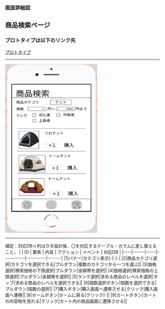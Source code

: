 ### 画面詳細図
## 商品検索ページ
### プロトタイプは以下のリンク先
[プロトタイプ](https://www.figma.com/file/FeymzbmYI4WIfwOm9OyjkJ/Untitled?node-id=1%3A2)
*****
<img src="https://github.com/aso2001362/2021sys-design/blob/main/md/my_site/%E7%94%BB%E9%9D%A2%E8%A9%B3%E7%B4%B0%E5%9B%B3/img/serch.png?raw=true" width="300" height="550">

*****
補足：対応DBｎ列はＤＢ設計後、〇を対応するテーブル・カラムに差し替えること。
|
| ID | 要素 | 内容 | アクション | イベント | 対応DB |
|----|------|-----|-----------|----------|-------|
|1|バナー|カテゴリ表示|-|-|-|
|2|商品カテゴリ選択|カテゴリを選択できる|プルダウン|複数のカテゴリから一つを選ぶ||
|3|価格選択|検索価格の下限選択|プルダウン|金額帯を選択||
|4|価格選択|検索価格の上限選択|プルダウン|金額帯を選択||
|5|ランク選択|求める商品のレベルを選択|タップ|求める商品のレベルを選択できる||
|6|個数選択ボタン|個数を選択できる|プルダウン|個数の選択||
|7|購入ボタン|購入画面へ遷移させる|クリック|購入画面へ遷移||
|8|ホームボタン|ホームに戻る|クリック|-||
|9|カートボタン|カートの内容物を見れる|クリック|カート内の商品画面に遷移させる||
